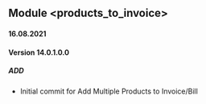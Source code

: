 ## Module <products_to_invoice>

#### 16.08.2021
#### Version 14.0.1.0.0
##### ADD
- Initial commit for Add Multiple Products to Invoice/Bill

